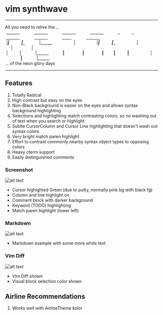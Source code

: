 # vim synthwave

***
All you need to relive the ...  
&nbsp;_______ &nbsp; &nbsp; &nbsp; &nbsp; &nbsp; &nbsp;_______ &nbsp; &nbsp; &nbsp; &nbsp; &nbsp; &nbsp;_______ &nbsp; &nbsp; &nbsp; &nbsp; &nbsp; &nbsp;_______ &nbsp; &nbsp; &nbsp; &nbsp; &nbsp; &nbsp;_ &nbsp; &nbsp; &nbsp; &nbsp; &nbsp;_ &nbsp; &nbsp; &nbsp; &nbsp; &nbsp; &nbsp;_______ &nbsp; &nbsp; &nbsp; &nbsp; &nbsp; &nbsp;_______ &nbsp; &nbsp; &nbsp; &nbsp; &nbsp; &nbsp;_____ &nbsp; &nbsp; &nbsp; &nbsp; &nbsp; &nbsp;_______  
&nbsp;|_____| &nbsp; &nbsp; &nbsp; &nbsp; &nbsp; &nbsp;|______ &nbsp; &nbsp; &nbsp; &nbsp; &nbsp; &nbsp;|______ &nbsp; &nbsp; &nbsp; &nbsp; &nbsp; &nbsp; &nbsp; &nbsp; &nbsp;| &nbsp; &nbsp; &nbsp; &nbsp; &nbsp; &nbsp; &nbsp; &nbsp; &nbsp;|_____| &nbsp; &nbsp; &nbsp; &nbsp; &nbsp; &nbsp;|______ &nbsp; &nbsp; &nbsp; &nbsp; &nbsp; &nbsp; &nbsp; &nbsp; &nbsp;| &nbsp; &nbsp; &nbsp; &nbsp; &nbsp; &nbsp; &nbsp; &nbsp; &nbsp; &nbsp; &nbsp;| &nbsp; &nbsp; &nbsp; &nbsp; &nbsp; &nbsp; &nbsp; &nbsp;| &nbsp; &nbsp; &nbsp; &nbsp; &nbsp; &nbsp;  
&nbsp;| &nbsp; &nbsp; &nbsp; &nbsp; &nbsp;| &nbsp; &nbsp; &nbsp; &nbsp; &nbsp; &nbsp;|______ &nbsp; &nbsp; &nbsp; &nbsp; &nbsp; &nbsp;______| &nbsp; &nbsp; &nbsp; &nbsp; &nbsp; &nbsp; &nbsp; &nbsp; &nbsp;| &nbsp; &nbsp; &nbsp; &nbsp; &nbsp; &nbsp; &nbsp; &nbsp; &nbsp;| &nbsp; &nbsp; &nbsp; &nbsp; &nbsp;| &nbsp; &nbsp; &nbsp; &nbsp; &nbsp; &nbsp;|______ &nbsp; &nbsp; &nbsp; &nbsp; &nbsp; &nbsp; &nbsp; &nbsp; &nbsp;| &nbsp; &nbsp; &nbsp; &nbsp; &nbsp; &nbsp; &nbsp; &nbsp; &nbsp;__|__ &nbsp; &nbsp; &nbsp; &nbsp; &nbsp; &nbsp;|______ &nbsp;  
... of the neon glory days
***

## Features
1. Totally Radical
2. High contrast but easy on the eyes
3. Non-Black background is easier on the eyes and allows syntax background highlighting
4. Selections and highlighting match contrasting colors, so no washing out of text when you search or highlight
5. Subtle CursorColumn and Cursor Line highlighting that doesn't wash out syntax colors
6. Very bright match paren highlight
7. Effort to contrast commonly nearby syntax object types to opposing colors
8. Heavy cterm support
9. Easily distinguished comments

### Screenshot
![alt text](https://github.com/TroyFletcher/vim-colors-synthwave/raw/master/vim-color-synthwave1.png "Screenshot 1")
- Cursor highighted Green (due to putty, normally pink bg with black fg)
- Column and line highlight on
- Comment block with darker background
- Keyword (TODO) highlighting
- Match paren highlight (lower left)

### Markdown
![alt text](https://github.com/TroyFletcher/vim-colors-synthwave/raw/master/vim-color-synthwave3.png "Screenshot 3")
- Markdown example with some more white text

### Vim Diff
![alt text](https://github.com/TroyFletcher/vim-colors-synthwave/raw/master/vim-color-synthwave2.png "Screenshot 2")
- Vim Diff shown
- Visual block selection color shown

## Airline Recommendations
1. Works well with AirlineTheme kolor

